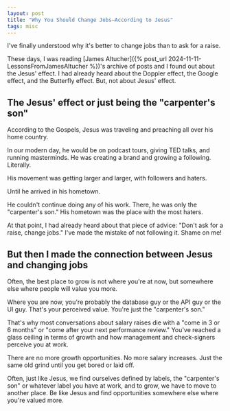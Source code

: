 ```yaml
---
layout: post
title: "Why You Should Change Jobs—According to Jesus"
tags: misc
---
```


I've finally understood why it's better to change jobs than to ask for a raise.

These days, I was reading [James Altucher]({% post_url 2024-11-11-LessonsFromJamesAltucher %})'s archive of posts and I found out about the Jesus' effect. I had already heard about the Doppler effect, the Google effect, and the Butterfly effect. But, not about Jesus' effect.

## The Jesus' effect or just being the "carpenter's son"

According to the Gospels, Jesus was traveling and preaching all over his home country.

In our modern day, he would be on podcast tours, giving TED talks, and running masterminds. He was creating a brand and growing a following. Literally.

His movement was getting larger and larger, with followers and haters.

Until he arrived in his hometown.

He couldn't continue doing any of his work. There, he was only the "carpenter's son." His hometown was the place with the most haters.

At that point, I had already heard about that piece of advice: "Don't ask for a raise, change jobs." I've made the mistake of not following it. Shame on me!

## But then I made the connection between Jesus and changing jobs

Often, the best place to grow is not where you're at now, but somewhere else where people will value you more.

Where you are now, you're probably the database guy or the API guy or the UI guy. That's your perceived value. You're just the "carpenter's son."

That's why most conversations about salary raises die with a "come in 3 or 6 months" or "come after your next performance review." You've reached a glass ceiling in terms of growth and how management and check-signers perceive you at work.

There are no more growth opportunities. No more salary increases. Just the same old grind until you get bored or laid off.

Often, just like Jesus, we find ourselves defined by labels, the "carpenter's son" or whatever label you have at work, and to grow, we have to move to another place. Be like Jesus and find opportunities somewhere else where you're valued more.
